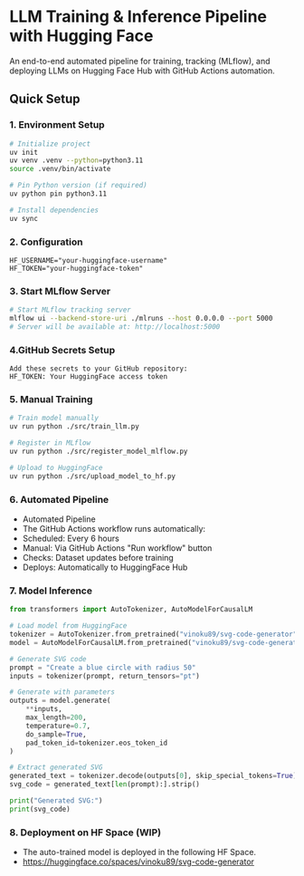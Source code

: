 # LLM Training & Inference Pipeline with Hugging Face

An end-to-end automated pipeline for training, tracking (MLflow), and deploying LLMs on Hugging Face Hub with GitHub Actions automation.


## Quick Setup

### 1. Environment Setup
```bash
# Initialize project
uv init
uv venv .venv --python=python3.11
source .venv/bin/activate

# Pin Python version (if required)
uv python pin python3.11

# Install dependencies
uv sync
```

### 2. Configuration
```.env
HF_USERNAME="your-huggingface-username"
HF_TOKEN="your-huggingface-token"
```

### 3. Start MLflow Server
```bash
# Start MLflow tracking server
mlflow ui --backend-store-uri ./mlruns --host 0.0.0.0 --port 5000
# Server will be available at: http://localhost:5000
```

### 4.GitHub Secrets Setup
```
Add these secrets to your GitHub repository:
HF_TOKEN: Your HuggingFace access token
```

### 5. Manual Training
```bash
# Train model manually
uv run python ./src/train_llm.py

# Register in MLflow
uv run python ./src/register_model_mlflow.py

# Upload to HuggingFace
uv run python ./src/upload_model_to_hf.py
```

### 6. Automated Pipeline
- Automated Pipeline
- The GitHub Actions workflow runs automatically:
- Scheduled: Every 6 hours
- Manual: Via GitHub Actions "Run workflow" button
- Checks: Dataset updates before training
- Deploys: Automatically to HuggingFace Hub


### 7. Model Inference

```python
from transformers import AutoTokenizer, AutoModelForCausalLM

# Load model from HuggingFace
tokenizer = AutoTokenizer.from_pretrained("vinoku89/svg-code-generator")
model = AutoModelForCausalLM.from_pretrained("vinoku89/svg-code-generator")

# Generate SVG code
prompt = "Create a blue circle with radius 50"
inputs = tokenizer(prompt, return_tensors="pt")

# Generate with parameters
outputs = model.generate(
    **inputs, 
    max_length=200,
    temperature=0.7,
    do_sample=True,
    pad_token_id=tokenizer.eos_token_id
)

# Extract generated SVG
generated_text = tokenizer.decode(outputs[0], skip_special_tokens=True)
svg_code = generated_text[len(prompt):].strip()

print("Generated SVG:")
print(svg_code)
```

### 8. Deployment on HF Space (WIP)
- The auto-trained model is deployed in the following HF Space.
- https://huggingface.co/spaces/vinoku89/svg-code-generator